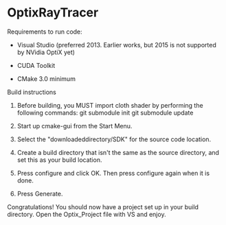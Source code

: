 # OptixRayTracer

Requirements to run code:

- Visual Studio (preferred 2013. Earlier works, but 2015 is not supported by NVidia OptiX yet)

- CUDA Toolkit

- CMake 3.0 minimum


Build instructions

1. Before building, you MUST import cloth shader by performing the following commands:
	git submodule init
	git submodule update

2. Start up cmake-gui from the Start Menu.

3. Select the "downloadeddirectory/SDK" for the source code location.

4. Create a build directory that isn't the same as the source directory, 
and set this as your build location.

5. Press configure and click OK. Then press configure again when it is done.

6. Press Generate.

Congratulations! You should now have a project set up in your build directory. 
Open the Optix_Project file with VS and enjoy.
